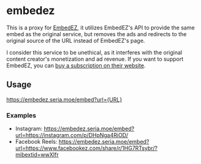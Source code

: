 # embedez

This is a proxy for [EmbedEZ](https://embedez.com/), it utilizes EmbedEZ's API to provide the same embed as the original service, but removes the ads and redirects to the original source of the URL instead of EmbedEZ's page.

I consider this service to be unethical, as it interferes with the original content creator's monetization and ad revenue. If you want to support EmbedEZ, you can [buy a subscription on their website](https://embedez.com/premium).

## Usage

<https://embedez.seria.moe/embed?url={URL}>

### Examples

- Instagram: <https://embedez.seria.moe/embed?url=https://instagram.com/p/DHpNga4RiOD/>
- Facebook Reels: <https://embedez.seria.moe/embed?url=https://www.facebookez.com/share/r/1HG7RTsybr/?mibextid=wwXIfr>
